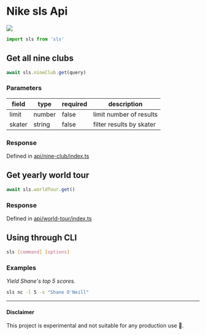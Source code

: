 # Nike sls Api

<img src="https://img.shields.io/npm/v/@benbakhar/sls.svg?style=flat"/>

```js
import sls from 'sls'
```

## Get all nine clubs

```js
await sls.nineClub.get(query)
```

### Parameters

| field  | type   | required | description              |
|--------|--------|----------|--------------------------|
| limit  | number | false    | limit number of results  |
| skater | string | false    | filter results by skater |

### Response

Defined in [api/nine-club/index.ts](lib/api/nine-club/index.ts#L13)

## Get yearly world tour

```js
await sls.worldTour.get()
```

### Response
Defined in [api/world-tour/index.ts](lib/api/world-tour/index.ts#L12)

## Using through CLI

```bash
sls [command] [options]
```

### Examples

*Yield Shane's top 5 scores.*

```bash
sls nc -l 5 -s "Shane O'Neill"
```

--------------------------

#### Disclaimer
This project is experimental and not suitable for any production use 💜.
